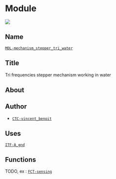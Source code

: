 # Module
![](viewme.jpg)

## Name
[`MDL-mechanism_stepper_tri_water`]()

## Title
Tri frequencies stepper mechanism working in water

## About

## Author
* [`CTC-vincent_benoit`]()

## Uses
[`ITF-A_gnd`](../../interfaces/ITF-A_gnd)

## Functions
TODO, ex : [`FCT-sensing`](../../functions/FCT-sensing)
